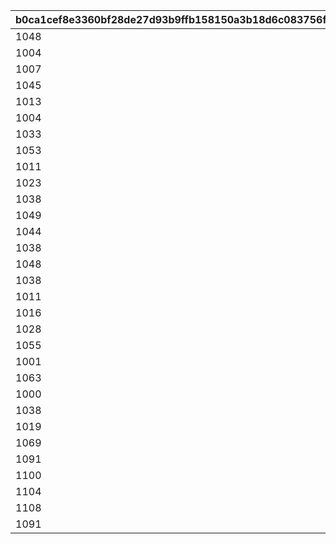 |b0ca1cef8e3360bf28de27d93b9ffb158150a3b18d6c083756fb626b8c9749d1|834464688b49da1425e85ea84e78d82d400b318ffd53cc44add05021e031b772|929a2576506141c9fa691b96f28d00e932ccf2eba897d8240bf7b44578d9eb8c|97d63bd31f6091b4071f1b329d5ca625362a2ae494036b2f283a0aef4710bcba|9a809af5881e59cbcad0715b90f1c7a4c272b2c50aa60160e3f3799e84b630ac|
| --- | --- | --- | --- | --- |
|1048|1025|1037|1045|1|
|1004|1003|1062|1006|2|
|1007|1003|1029|1006|3|
|1045|1047|1025|1062|4|
|1013|1043|1003|1022|5|
|1004|1006|1048|1019|6|
|1033|1062|1037|1003|7|
|1053|1056|1050|1059|8|
|1011|1001|1030|1034|9|
|1023|1063|1046|1026|10|
|1038|1020|1014|1044|11|
|1049|1017|1008|1040|12|
|1044|1023|1017|1020|13|
|1038|1017|1001|1020|14|
|1048|1030|1036|1008|15|
|1038|1044|1004|1011|16|
|1011|1043|1005|1022|17|
|1016|1046|1042|1047|18|
|1028|1014|1041|1063|19|
|1055|1052|1061|1058|20|
|1001|1025|1031|1024|21|
|1063|1024|1064|1005|22|
|1000|1040|1066|1044|23|
|1038|1000|1076|1010|24|
|1019|1003|1077|1043|25|
|1069|1070|1071|1068|26|
|1091|1092|1089|1090|27|
|1100|1098|1097|1099|28|
|1104|1102|1101|1103|29|
|1108|1106|1105|1107|30|
|1091|1089|1088|1090|31|